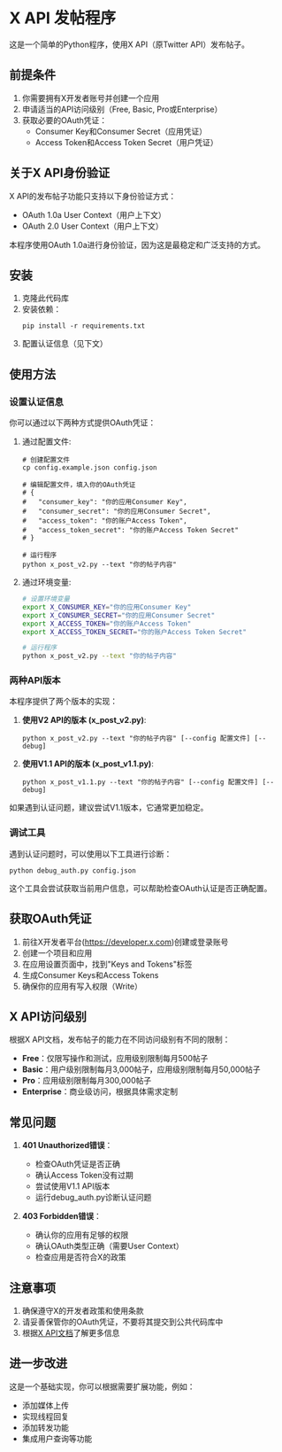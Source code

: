 # X API 发帖程序

这是一个简单的Python程序，使用X API（原Twitter API）发布帖子。

## 前提条件

1. 你需要拥有X开发者账号并创建一个应用
2. 申请适当的API访问级别（Free, Basic, Pro或Enterprise）
3. 获取必要的OAuth凭证：
   - Consumer Key和Consumer Secret（应用凭证）
   - Access Token和Access Token Secret（用户凭证）

## 关于X API身份验证

X API的发布帖子功能只支持以下身份验证方式：
- OAuth 1.0a User Context（用户上下文）
- OAuth 2.0 User Context（用户上下文）

本程序使用OAuth 1.0a进行身份验证，因为这是最稳定和广泛支持的方式。

## 安装

1. 克隆此代码库
2. 安装依赖：
   ```
   pip install -r requirements.txt
   ```
3. 配置认证信息（见下文）

## 使用方法

### 设置认证信息

你可以通过以下两种方式提供OAuth凭证：

1. 通过配置文件:
   ```
   # 创建配置文件
   cp config.example.json config.json
   
   # 编辑配置文件，填入你的OAuth凭证
   # {
   #   "consumer_key": "你的应用Consumer Key",
   #   "consumer_secret": "你的应用Consumer Secret",
   #   "access_token": "你的账户Access Token",
   #   "access_token_secret": "你的账户Access Token Secret"
   # }
   
   # 运行程序
   python x_post_v2.py --text "你的帖子内容"
   ```

2. 通过环境变量:
   ```bash
   # 设置环境变量
   export X_CONSUMER_KEY="你的应用Consumer Key"
   export X_CONSUMER_SECRET="你的应用Consumer Secret"
   export X_ACCESS_TOKEN="你的账户Access Token"
   export X_ACCESS_TOKEN_SECRET="你的账户Access Token Secret"
   
   # 运行程序
   python x_post_v2.py --text "你的帖子内容"
   ```

### 两种API版本

本程序提供了两个版本的实现：

1. **使用V2 API的版本 (x_post_v2.py)**:
   ```
   python x_post_v2.py --text "你的帖子内容" [--config 配置文件] [--debug]
   ```

2. **使用V1.1 API的版本 (x_post_v1.1.py)**:
   ```
   python x_post_v1.1.py --text "你的帖子内容" [--config 配置文件] [--debug]
   ```

如果遇到认证问题，建议尝试V1.1版本，它通常更加稳定。

### 调试工具

遇到认证问题时，可以使用以下工具进行诊断：

```
python debug_auth.py config.json
```

这个工具会尝试获取当前用户信息，可以帮助检查OAuth认证是否正确配置。

## 获取OAuth凭证

1. 前往X开发者平台(https://developer.x.com)创建或登录账号
2. 创建一个项目和应用
3. 在应用设置页面中，找到"Keys and Tokens"标签
4. 生成Consumer Keys和Access Tokens
5. 确保你的应用有写入权限（Write）

## X API访问级别

根据X API文档，发布帖子的能力在不同访问级别有不同的限制：

- **Free**：仅限写操作和测试，应用级别限制每月500帖子
- **Basic**：用户级别限制每月3,000帖子，应用级别限制每月50,000帖子
- **Pro**：应用级别限制每月300,000帖子
- **Enterprise**：商业级访问，根据具体需求定制

## 常见问题

1. **401 Unauthorized错误**：
   - 检查OAuth凭证是否正确
   - 确认Access Token没有过期
   - 尝试使用V1.1 API版本
   - 运行debug_auth.py诊断认证问题

2. **403 Forbidden错误**：
   - 确认你的应用有足够的权限
   - 确认OAuth类型正确（需要User Context）
   - 检查应用是否符合X的政策

## 注意事项

1. 确保遵守X的开发者政策和使用条款
2. 请妥善保管你的OAuth凭证，不要将其提交到公共代码库中
3. 根据[X API文档](https://docs.x.com/x-api/introduction)了解更多信息

## 进一步改进

这是一个基础实现，你可以根据需要扩展功能，例如：
- 添加媒体上传
- 实现线程回复
- 添加转发功能
- 集成用户查询等功能 